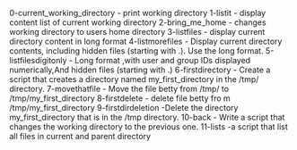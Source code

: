 0-current_working_directory - print working directory 
1-listit  - display content list of current working directory
2-bring_me_home - changes working directory to users home directory
3-listfiles - display current directory content in long format
4-listmorefiles - Display current directory contents, including hidden files (starting with .). Use the long format.
5-listfilesdigitonly - Long format ,with user and group IDs displayed numerically,And hidden files (starting with .)
6-firstdirectory - Create a script that creates a directory named my_first_directory in the /tmp/ directory.
7-movethatfile - Move the file betty from /tmp/ to /tmp/my_first_directory
8-firstdelete - delete file betty fro m /tmp/my_first_directory
9-firstdirdeletion -Delete the directory my_first_directory that is in the /tmp directory.
10-back - Write a script that changes the working directory to the previous one.
11-lists -a script that list all files in current and parent directory
